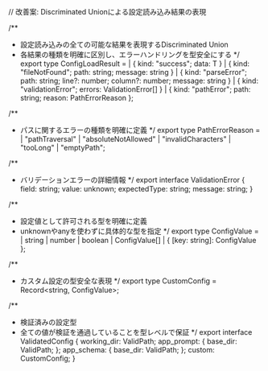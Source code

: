 // 改善案: Discriminated Unionによる設定読み込み結果の表現

/**

- 設定読み込みの全ての可能な結果を表現するDiscriminated Union
- 各結果の種類を明確に区別し、エラーハンドリングを型安全にする
  */
  export type ConfigLoadResult<T> =
  | { kind: "success"; data: T }
  | { kind: "fileNotFound"; path: string; message: string }
  | { kind: "parseError"; path: string; line?: number; column?: number; message: string }
  | { kind: "validationError"; errors: ValidationError[] }
  | { kind: "pathError"; path: string; reason: PathErrorReason };

/**

- パスに関するエラーの種類を明確に定義
  */
  export type PathErrorReason =
  | "pathTraversal"
  | "absoluteNotAllowed"
  | "invalidCharacters"
  | "tooLong"
  | "emptyPath";

/**

- バリデーションエラーの詳細情報
  */
  export interface ValidationError {
  field: string;
  value: unknown;
  expectedType: string;
  message: string;
  }

/**

- 設定値として許可される型を明確に定義
- unknownやanyを使わずに具体的な型を指定
  */
  export type ConfigValue =
  | string
  | number
  | boolean
  | ConfigValue[]
  | { [key: string]: ConfigValue };

/**

- カスタム設定の型安全な表現
  */
  export type CustomConfig = Record<string, ConfigValue>;

/**

- 検証済みの設定型
- 全ての値が検証を通過していることを型レベルで保証
  */
  export interface ValidatedConfig {
  working_dir: ValidPath;
  app_prompt: {
  base_dir: ValidPath;
  };
  app_schema: {
  base_dir: ValidPath;
  };
  custom: CustomConfig;
  }
